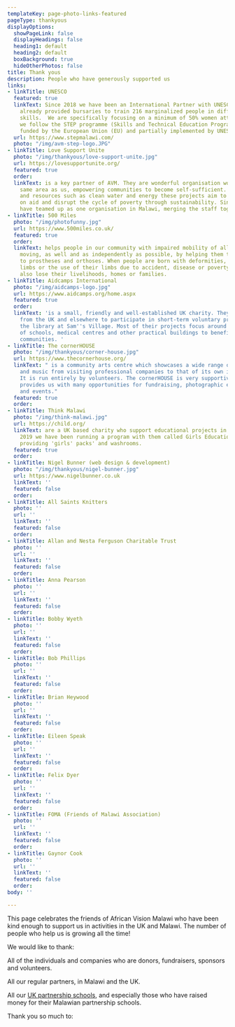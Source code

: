 ```yaml
---
templateKey: page-photo-links-featured
pageType: thankyous
displayOptions:
  showPageLink: false
  displayHeadings: false
  heading1: default
  heading2: default
  boxBackground: true
  hideOtherPhotos: false
title: Thank yous
description: People who have generously supported us
links:
- linkTitle: UNESCO
  featured: true
  linkText: Since 2018 we have been an International Partner with UNESCO who have
    already provided bursaries to train 216 marginalized people in different vocational
    skills.  We are specifically focusing on a minimum of 50% women attendance and
    we follow the STEP programme (Skills and Technical Education Programme) an initiative
    funded by the European Union (EU) and partially implemented by UNESCO.
  url: https://www.stepmalawi.com/
  photo: "/img/avm-step-logo.JPG"
- linkTitle: Love Support Unite
  photo: "/img/thankyous/love-support-unite.jpg"
  url: https://lovesupportunite.org/
  featured: true
  order: 
  linkText: is a key partner of AVM. They are wonderful organisation working in the
    same area as us, empowering communities to become self-sufficient. Using infrastructure
    and resources such as clean water and energy these projects aim to break reliance
    on aid and disrupt the cycle of poverty through sustainability. Since 2019, we
    have teamed up as one organisation in Malawi, merging the staff together.
- linkTitle: 500 Miles
  photo: "/img/photofunny.jpg"
  url: https://www.500miles.co.uk/
  featured: true
  order: 
  linkText: helps people in our community with impaired mobility of all kinds to get
    moving, as well and as independently as possible, by helping them to get access
    to prostheses and orthoses. When people are born with deformities, lose their
    limbs or the use of their limbs due to accident, disease or poverty, many of them
    also lose their livelihoods, homes or families.
- linkTitle: Aidcamps International
  photo: "/img/aidcamps-logo.jpg"
  url: https://www.aidcamps.org/home.aspx
  featured: true
  order: 
  linkText: 'is a small, friendly and well-established UK charity. They provide volunteers
    from the UK and elsewhere to participate in short-term voluntary projects including
    the library at Sam''s Village. Most of their projects focus around the construction
    of schools, medical centres and other practical buildings to benefit developing
    communities. '
- linkTitle: The cornerHOUSE
  photo: "/img/thankyous/corner-house.jpg"
  url: https://www.thecornerhouse.org/
  linkText: " is a community arts centre which showcases a wide range of drama, dance
    and music from visiting professional companies to that of its own in-house groups.
    It is run entirely by volunteers. The cornerHOUSE is very supportive of AVM and
    provides us with many opportunities for fundraising, photographic exhibitions
    and events."
  featured: true
  order: 
- linkTitle: Think Malawi
  photo: "/img/think-malawi.jpg"
  url: https://child.org/
  linkText: are a UK based charity who support educational projects in Malawi. Since
    2019 we have been running a program with them called Girls Education |Matters,
    providing 'girls' packs' and washrooms.
  featured: true
  order: 
- linkTitle: Nigel Bunner (web design & development)
  photo: "/img/thankyous/nigel-bunner.jpg"
  url: https://www.nigelbunner.co.uk
  linkText: ''
  featured: false
  order: 
- linkTitle: All Saints Knitters
  photo: ''
  url: ''
  linkText: ''
  featured: false
  order: 
- linkTitle: Allan and Nesta Ferguson Charitable Trust
  photo: ''
  url: ''
  linkText: ''
  featured: false
  order: 
- linkTitle: Anna Pearson
  photo: ''
  url: ''
  linkText: ''
  featured: false
  order: 
- linkTitle: Bobby Wyeth
  photo: ''
  url: ''
  linkText: ''
  featured: false
  order: 
- linkTitle: Bob Phillips
  photo: ''
  url: ''
  linkText: ''
  featured: false
  order: 
- linkTitle: Brian Heywood
  photo: ''
  url: ''
  linkText: ''
  featured: false
  order: 
- linkTitle: Eileen Speak
  photo: ''
  url: ''
  linkText: ''
  featured: false
  order: 
- linkTitle: Felix Dyer
  photo: ''
  url: ''
  linkText: ''
  featured: false
  order: 
- linkTitle: FOMA (Friends of Malawi Association)
  photo: ''
  url: ''
  linkText: ''
  featured: false
  order: 
- linkTitle: Gaynor Cook
  photo: ''
  url: ''
  linkText: ''
  featured: false
  order: 
body: ''

---
```

This page celebrates the friends of African Vision Malawi who have been kind enough to support us in activities in the UK and Malawi. The number of people who help us is growing all the time!

We would like to thank:

All of the individuals and companies who are donors, fundraisers, sponsors and volunteers.

All our regular partners, in Malawi and the UK.

All our [UK partnership schools](/education/school-partnerships/#schools), and especially those who have raised money for their Malawian partnership schools.

Thank you so much to:
